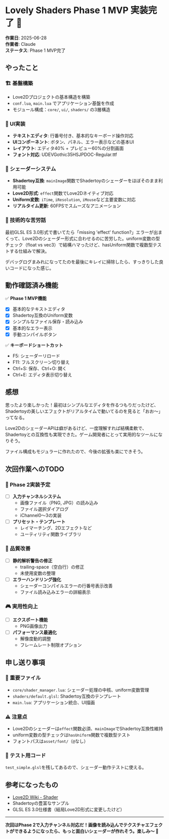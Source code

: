 # Lovely Shaders Phase 1 MVP 実装完了 🎉

**作業日**: 2025-06-28  
**作業者**: Claude  
**ステータス**: Phase 1 MVP完了

## やったこと

### 🏗️ 基盤構築
- Love2Dプロジェクトの基本構造を構築
- `conf.lua`, `main.lua` でアプリケーション基盤を作成
- モジュール構成：`core/`, `ui/`, `shaders/` の3層構造

### 🎨 UI実装
- **テキストエディタ**: 行番号付き、基本的なキーボード操作対応
- **UIコンポーネント**: ボタン、パネル、エラー表示などの基本UI
- **レイアウト**: エディタ40% + プレビュー60%の分割画面
- **フォント対応**: UDEVGothic35HSJPDOC-Regular.ttf

### 🌈 シェーダーシステム
- **Shadertoy互換**: `mainImage`関数でShadertoyのシェーダーをほぼそのまま利用可能
- **Love2D形式**: `effect`関数でLove2Dネイティブ対応
- **Uniform変数**: `iTime`, `iResolution`, `iMouse`など主要変数に対応
- **リアルタイム更新**: 60FPSでスムーズなアニメーション

### 🔧 技術的な苦労話
最初GLSL ES 3.0形式で書いてたら「missing 'effect' function?」エラーが出まくって、Love2Dのシェーダー形式に合わせるのに苦労した。uniform変数の型チェック（float vs vec3）で結構ハマったけど、hasUniform関数で複数型テストする仕組みで解決。

デバッグログまみれになってたのを最後にキレイに掃除したら、すっきりした良いコードになった感じ。

## 動作確認済み機能

✅ **Phase 1 MVP機能**
- [x] 基本的なテキストエディタ
- [x] Shadertoy互換のUniform変数
- [x] シンプルなファイル保存・読み込み
- [x] 基本的なエラー表示
- [x] 手動コンパイルボタン

✅ **キーボードショートカット**
- F5: シェーダーリロード
- F11: フルスクリーン切り替え
- Ctrl+S: 保存、Ctrl+O: 開く
- Ctrl+E: エディタ表示切り替え

## 感想

思ったより楽しかった！最初はシンプルなエディタを作るつもりだったけど、Shadertoyの美しいエフェクトがリアルタイムで動いてるのを見ると「おお〜」ってなる。

Love2DのシェーダーAPIは癖があるけど、一度理解すれば結構柔軟で、Shadertoyとの互換性も実現できた。ゲーム開発者にとって実用的なツールになりそう。

ファイル構成もモジュラーに作れたので、今後の拡張も楽にできそう。

## 次回作業へのTODO

### 🚀 Phase 2実装予定
- [ ] **入力チャンネルシステム**
  - 画像ファイル（PNG, JPG）の読み込み
  - ファイル選択ダイアログ
  - iChannel0〜3の実装
- [ ] **プリセット・テンプレート**
  - レイマーチング、2Dエフェクトなど
  - ユーティリティ関数ライブラリ

### 🔧 品質改善
- [ ] **静的解析警告の修正**
  - trailing-space（空白行）の修正
  - 未使用変数の整理
- [ ] **エラーハンドリング強化**
  - シェーダーコンパイルエラーの行番号表示改善
  - ファイル読み込みエラーの詳細表示

### 🎮 実用性向上
- [ ] **エクスポート機能**
  - PNG画像出力
- [ ] **パフォーマンス最適化**
  - 解像度動的調整
  - フレームレート制限オプション

## 申し送り事項

### 📁 重要ファイル
- `core/shader_manager.lua`: シェーダー処理の中核、uniform変数管理
- `shaders/default.glsl`: Shadertoy互換のテンプレート
- `main.lua`: アプリケーション統合、UI描画

### ⚠️ 注意点
- Love2Dのシェーダーは`effect`関数必須、`mainImage`でShadertoy互換性維持
- uniform変数の型チェックは`hasUniform`関数で複数型テスト
- フォントパスは`asset/font/`（`@`なし）

### 🧪 テスト用コード
`test_simple.glsl`を残してあるので、シェーダー動作テストに使える。

## 参考になったもの

- [Love2D Wiki - Shader](https://love2d.org/wiki/Shader)
- Shadertoyの豊富なサンプル
- GLSL ES 3.0仕様書（結局Love2D形式に変更したけど）

---

**次回はPhase 2で入力チャンネル対応だ！画像を読み込んでテクスチャエフェクトができるようになったら、もっと面白いシェーダーが作れそう。楽しみ〜 🎨**